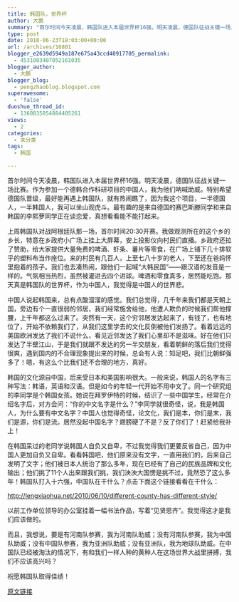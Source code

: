 ```yaml
---
title: 韩国队，世界杯
author: 大鹏
summary: "首尔时间今天凌晨，韩国队进入本届世界杯16强。明天凌晨，德国队征战关键一场比赛。作为参加一个德韩合作科研项目的中国人，我为他们呐喊助威。特别希望德国队晋级，最好能再遇上韩国队，就有热闹瞧了，因为我这个项目，一半德国人，一半韩国人，我可以坐山观虎斗。最有趣的是来自德国的赛巴斯滕同学和来自韩国的李熙萝同学正在谈恋爱，真想看看能不能打起来。"
type: post
date: 2010-06-23T18:03:00+00:00
url: /archives/10801
blogger_e2639d5949a187e675a43ccd40917705_permalink:
  - 4531083407052161035
blogger_author:
  - 大鹏
blogger_blog:
  - pengzhaoblog.blogspot.com
superawesome:
  - 'false'
duoshuo_thread_id:
  - 1360835854884405261
views:
  - 2
categories:
  - 未分类
tags:
  - 韩国

---
```

首尔时间今天凌晨，韩国队进入本届世界杯16强。明天凌晨，德国队征战关键一场比赛。作为参加一个德韩合作科研项目的中国人，我为他们呐喊助威。特别希望德国队晋级，最好能再遇上韩国队，就有热闹瞧了，因为我这个项目，一半德国人，一半韩国人，我可以坐山观虎斗。最有趣的是来自德国的赛巴斯滕同学和来自韩国的李熙萝同学正在谈恋爱，真想看看能不能打起来。

上周韩国队对战阿根廷队那一场，首尔时间20:30开赛。我做观测所在的这个乡的乡长，特意在乡政府小广场上挂上大屏幕，安上投影仪向村民们直播。乡政府还拉了赞助，给大家提供大量免费的啤酒、虾条、薯片等零食，在广场上铺下几十排软乎的塑料布当作座位。来的村民有几百人，上至七八十岁的老人，下至还在爸妈怀里抱着的孩子。我们也去凑热闹，跟他们一起喊“大韩民国”——跟汉语的发音是一样的。气氛相当热烈，虽然被灌进去四个进球。啤酒和零食真多，居然能吃饱。那天真是韩国队的世界杯，作为中国人，我觉得是中国人的世界悲。

中国人说起韩国来，总有点酸溜溜的感觉。我们总觉得，几千年来我们都是天朝上国，旁边有个一直很弱的邻居，我们经常施舍给他，他遭人欺负的时候我们帮他撑腰，上千年都这么过来了。突然有一天，这个穷邻居发达起来了，有钱了，也有地位了，开始不依赖我们了，从我们这里学去的文化反倒被他们发扬了。看着远远的美国欧洲发达了我们不说什么，看见近邻发达了我们心里却不是滋味。好在他们只发达了半壁江山，于是我们就跟不发达的另一半交朋友，看着朝鲜的落后我们觉得很爽，遇到国内的不合理现象提出来的时候，总会有人说：知足吧，我们比朝鲜强多了！嗯，有这么个比我们还不合理的地方，真好。

韩国的文化源自中国，后来受日本和美国影响很大。一般来说，韩国人的名字有三种写法：韩语，英语和汉语。但是如今的年轻一代开始不用中文了。同一个研究组的李同学是个韩国女孩。她说在拜罗伊特的时候，结识了一些中国学生，经常在介绍名字后，对方会问：“你的中文名字是什么？”李同学就很奇怪，说，我是韩国人，为什么要有中文名字？中国人也觉得奇怪，论文化，我们是本，你们是末，我们是源，你们是流。居然没起中国名字？翅膀硬了不是？反了你们了！赶紧给我补上！

在韩国呆过的老同学说韩国人自负又自卑，不过我觉得我们更要反省自己，因为中国人更加自负又自卑。看看韩国吧，他们原来没有文字，一直用我们的，后来自己发明了文字；他们被日本人统治了那么多年，现在已经有了自己的民族品牌和文化输出；他们挑了11个人出来跟我们挑，我们泱泱大国愣是挑不过，竟然恐了这么多年！韩国队打入十六强，中国队在干什么？点击下面这个链接看看在干什么：

<http://lengxiaohua.net/2010/06/10/different-county-has-different-style/>

以前工作单位领导的办公室挂着一幅书法作品，写着“见贤思齐”。我觉得这才是我们应该做的。

而且，我想说，要是有河南队参赛，我为河南队助威；没有河南队参赛，我为中国队助威；没有中国队参赛，我为亚洲队助威；没有亚洲队，我为地球队助威。在中国队已经被淘汰的情况下，有和我们一样人种的黄种人在这场世界大战里拼搏，我们不应该高兴吗？

祝愿韩国队取得佳绩！

[原文链接](http://dapengde.com/archives/10801)

